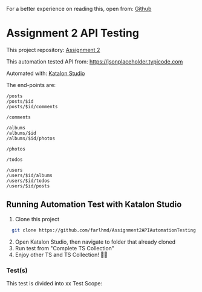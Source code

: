 For a better experience on reading this, open from: [Github](https://github.com/farlhmd/Assignment2APIAutomationTesting)
# Assignment 2 API Testing
This project repository: [Assignment 2](https://github.com/farlhmd/Assignment2APIAutomationTesting)

This automation tested API from: https://jsonplaceholder.typicode.com

Automated with: [Katalon Studio](https://katalon.com)

The end-points are:
```
/posts
/posts/$id
/posts/$id/comments
```
```	
/comments	
```
```
/albums
/albums/$id
/albums/$id/photos
```
```
/photos
```	
```
/todos	
```
```
/users
/users/$id/albums
/users/$id/todos
/users/$id/posts
```



## Running Automation Test with Katalon Studio


1. Clone this project
```bash
  git clone https://github.com/farlhmd/Assignment2APIAutomationTesting
```
2. Open Katalon Studio, then navigate to folder that already cloned
3. Run test from "Complete TS Collection"
4. Enjoy other TS and TS Collection! 💪😌
   
### Test(s)

This test is divided into xx Test Scope:
